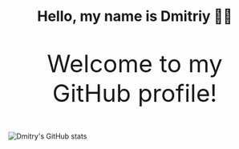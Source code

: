 <div align="center">
  <h1>Hello, my name is Dmitriy 🙋‍♂️</h1>
  <p style="font-size: 48px;">Welcome to my GitHub profile!</p>
</div>

![Dmitry's GitHub stats](https://github-readme-stats.vercel.app/api?username=dimonoid1989&show_icons=true&theme=radical)

